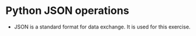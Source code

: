 # Python JSON operations

* JSON is a standard format for data exchange. It is used for this exercise.
